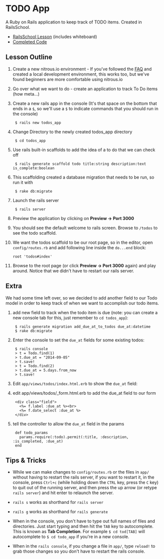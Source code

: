 # TODO App

A Ruby on Rails application to keep track of TODO items.
Created in RailsSchool. 

 - [RailsSchool Lesson](http://www.railsschool.org/l/todo-create-your-first-ruby-on-rails-app) (includes whiteboard)
 - [Completed Code](https://github.com/rails-school/todo_app_lesson01)

## Lesson Outline

1. Create a new nitrous.io environment - If you've followed the [FAQ](http://www.railsschool.org/faq) and created a local development environment, this works too, but we've found beginners are more comfortable using nitrous.io

1. Go over what we want to do - create an application to track To Do items (how meta...)

1. Create a new rails app in the console (It's that space on the bottom that ends in a `$`, so we'll use a `$` to indicate commands that you should run in the console) 

        $ rails new todos_app

4. Change Directory to the newly created todos_app directory 

        $ cd todos_app
         
5. Use rails built-in scaffolds to add the idea of a to do that we can check off 

        $ rails generate scaffold todo title:string description:text is_complete:boolean
         
6. This scaffolding created a database migration that needs to be run, so run it with 

        $ rake db:migrate
         
7. Launch the rails server 

        $ rails server
         
8. Preview the application by clicking on **Preview → Port 3000**

9. You should see the default welcome to rails screen. Browse to `/todos` to see the todo scaffold. 

10. We want the todos scaffold to be our root page, so in the editor, open `config/routes.rb` and add following line inside the `do...end` block:  

        root 'todos#index'
         
11. Browse to the root page (or click **Preview → Port 3000** again) and play around. Notice that we didn't have to restart our rails server.

## Extra

We had some time left over, so we decided to add another field to our Todo model in order to keep track of when we want to accomplish our todo items.

1. add new field to track when the todo item is due (note: you can create a new console tab for this, just remember to `cd todos_app`):
    
        $ rails generate migration add_due_at_to_todos due_at:datetime
        $ rake db:migrate

1. Enter the console to set the `due_at` fields for some existing todos:

        $ rails console
        > t = Todo.find(1)
        > t.due_at = "2014-09-05"
        > t.save!
        > t = Todo.find(2)
        > t.due_at = 5.days.from_now
        > t.save!

1. Edit `app/views/todos/index.html.erb` to show the `due_at` field:

1. edit app/views/todos/_form.html.erb to add the due_at field to our form

        <div class="field">
          <%= f.label :due_at %><br>
          <%= f.date_select :due_at %>
        </div>

1. tell the controller to allow the `due_at` field in the params

        def todo_params
          params.require(:todo).permit(:title, :description, :is_completed, :due_at)
        end
    

## Tips & Tricks

- While we can make changes to `config/routes.rb` or the files in `app/` without having to restart the rails server, if you want to restart it, in the console, press `Ctrl+c` (while holding down the `CTRL` key, press the `C` key) to quit out of the running server, and then press the up arrow (or retype `rails server`) and hit enter to relaunch the server.

- `rails s` works as shorthand for `rails server`

- `rails g` works as shorthand for `rails generate` 

- When in the console, you don't have to type out full names of files and directories. Just start typing and then hit the `TAB` key to autocomplete. This is known as __Tab Completion__. For example `$ cd tod[TAB]` will autocomplete to `$ cd todo_app` if you're in a new console.

- When in the `rails console`, if you change a file in `app/`, type `reload!` to grab those changes so you don't have to restart the rails console.

